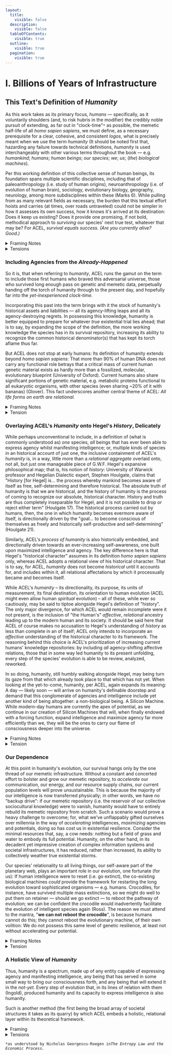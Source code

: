 ```yaml
---
layout:
  title:
    visible: false
  description:
    visible: false
  tableOfContents:
    visible: true
  outline:
    visible: true
  pagination:
    visible: true
---
```


# I. Billions of Years of Infrastructure

## This Text's Definition of _Humanity_

As this work takes as its primary focus, _humans —_ specifically, as it voluntarily shoulders (and, to risk hubris in the modifier) the credibly noble pursuit of extending, as far out in "clock-time"`*` as possible, the memetic half-life of all _homo sapien sapiens_, we must define, as a necessary prerequisite for a clear, cohesive, and consistent _logos_, what is precisely meant when we use the term _humanity_ (It should be noted first that, hazarding any failure towards technical definitions, _humanity_ is used interchangeably with other various terms throughout the book — e.g. _humankind_; _humans_; _human beings_; _our species_; _we_; _us_; (_the_) _biological machines_).

Per this working definition of this collective sense of human beings, its foundation spans multiple scientific disciplines, including that of paleoanthropology (i.e. study of human origins), neuroanthropology (i.e. of evolution of human brain), sociology, evolutionary biology, geography, neurology, among more subdisciplines within these (Marks 6). While pulling from as many relevant fields as necessary, the burden that this textual effort hoists and carries (at times, over roads untraveled) could not be simpler in how it assesses its own success, how it knows it's arrived at its destination: Does it keep us existing? Does it provide one promising, if not bold, methodical approach to _surviving_ our species' next true test, whatever that may be? For ACEL, _survival equals success. (Are you currently alive? Good.)_

<details>

<summary>Framing Notes</summary>

* Georg Wilhelm Friedrich Hegel: His concept of history as the unfolding of human freedom could be crucial in framing the philosophical underpinnings of humanity as a continuous, evolving process.
  * His ideas can be integrated when discussing the expansion of humanity's self-understanding and the importance of historical consciousness in defining what it means to be human. The discussion on the relational aspect of humanity can be interpreted through Hegel’s master-slave dialectic, which explores the dynamics of self-consciousness emerging through recognition from another.&#x20;
  * His philosophical framework provides a strong foundation for the chapter’s exploration of humanity’s evolving definition and its implications for future developments. This idea can be extended to consider how humanity might recognize itself not only through interactions with other humans but also through relationships with non-human and non-biological entities, thereby expanding the concept of self-consciousness.
* Peter Sloterdijk: His ideas on anthropotechnics and the self-engineering of humanity could provide a contemporary philosophical framework for understanding humanity's ability to redefine itself through technological and cultural evolution.
  * Sloterdijk’s work is particularly relevant in discussions on how humanity might redefine itself through technological advancements and cultural shifts, aligning with ACEL’s broader goals. His concept of anthropotechnics offers a modern complement to Hegel, focusing on the role of self-engineering and technological advancement in the evolution of humanity.
*   Donna Harraway&#x20;

    * Harraway: This section proposes an expansive definition of humanity that includes non-human and non-biological entities. Haraway’s concept of the cyborg—an entity that blurs the boundaries between human, animal, and machine—aligns closely with this expanded definition. Haraway’s work challenges traditional humanist boundaries, suggesting that technological beings and animals are integral to our understanding of what it means to be human. This fits with the notion of "Silicon Machines" and other entities being part of the broader category of humanity

    Sources:

    * Hegel, G.W.F. "The Phenomenology of Spirit." Oxford University Press, 1807.
    * Sloterdijk, Peter. "You Must Change Your Life: On Anthropotechnics." Polity, 2009.
    * Donna Haraway: A Cyborg Manifesto: Science, Technology, and Socialist-Feminism in the Late Twentieth Century (1985)

</details>

<details>

<summary>Tensions</summary>

Tensions:

* Expansive Definition of Humanity: The text’s definition of humanity includes early human ancestors and other species that share genetic material with humans. This creates a tension with more traditional definitions that limit humanity to Homo sapiens.

Inaccuracies/Misinterpretations:

* Blurring Species Boundaries: While the text aims to be inclusive, it risks blurring important distinctions between species, which could lead to confusion regarding the biological and philosophical implications of such a definition.

Solution:

* Differentiate Species Roles: Maintain the inclusive definition but differentiate the roles of various species in human evolution. Acknowledge the unique characteristics that define Homo sapiens while still recognizing the contributions of other species to the development of human traits.

Inaccuracy: Haraway’s Cyborg Concept and Its Application

* Overextension of the Cyborg Concept: While Haraway’s cyborg theory is useful for expanding the definition of humanity, it’s important not to overextend this concept to the point where it loses its critical edge, particularly regarding the implications of merging human and non-human entities.

Solution:

* Maintain Critical Edge: You can maintain the critical edge of Haraway’s concept by emphasizing the socio-political implications of the cyborg metaphor, particularly its potential to disrupt traditional power structures and challenge the status quo. This ensures that the cyborg remains a tool for critique rather than a mere descriptor of technological integration.

</details>

### Including Agencies from the _Already-Happened_

So it is, that when referring to _humanity_, ACEL runs the gamut on the term to include those first humans who braved this adversarial universe, those who survived long enough pass on genetic and memetic data, perpetually handing off the torch of humanity through to the present day, and hopefully far into the _yet-inexperienced clock-time._&#x20;

Incorporating this past into the term brings with it the stock of humanity's historical assets and liabilities — all its agency-lifting leaps and all its agency-destroying regrets. In possessing this knowledge, humanity is better equipped to prepare for whatever _true_ existential trial lies ahead; that is to say, by expanding the scope of the definition, the more working knowledge the species has in its survival repository, increasing its ability to recognize the common historical denominator(s) that has kept its torch aflame thus far. &#x20;

But ACEL does not stop at early humans: Its definition of humanity extends beyond _homo sapien sapiens_: That more than 90% of human DNA does not carry any functional role betrays that a critical mass of current human genetic material exists as hardly more than a fossilized, molecular, evolutionary blueprint (University of Oxford). Current humans also share significant portions of genetic material, e.g. metabolic proteins functional to all eukaryotic organisms, with other species (even sharing \~20% of it with bananas) (Glover). This fact underscores another central theme of ACEL: _All life forms on earth are relational._&#x20;

<details>

<summary>Framing Notes</summary>

* Michel Foucault: His work on the archaeology of knowledge and the construction of historical discourses could help explore how past human actions and thoughts shape current definitions of humanity.
  * &#x20;His theories are relevant when discussing the historical continuity of human agency and how past actions are embedded in the present understanding of humanity. His emphasis on the historical construction of knowledge aligns with the chapter’s focus on including past agencies in the definition of humanity.
* Bruno Latour: His actor-network theory could be utilized to examine how non-human entities (like genetic material) play a role in the continuous shaping of humanity.
  * Latour’s ideas could be applied to explain how non-human actors (such as genetic information or early life forms) are integral to the evolution of humanity. His actor-network theory supports the chapter’s expanded view of humanity by highlighting the roles of both human and non-human actors in historical processes.

Sources:

* Foucault, Michel. "The Archaeology of Knowledge." Pantheon Books, 1969.
* Latour, Bruno. "Reassembling the Social: An Introduction to Actor-Network-Theory." Oxford University Press, 2005.

</details>

<details>

<summary>Tension</summary>

Tensions:

* Relational Scope of Humanity: The inclusion of non-human agencies in the definition of humanity might create tension with established anthropocentric views of human evolution.

Inaccuracies/Misinterpretations:

* Potential Overreach in Relationality: The broad relational view might be interpreted as overreaching, especially when extending humanity's identity to non-human ancestors or even non-living entities.

Solution:

* Refine Relational Boundaries: Clarify the relational scope by emphasizing the evolutionary lineage while maintaining the distinction between human and non-human influences. This could involve categorizing different levels of agency and their relevance to human evolution.

Inaccuracy: Whitehead’s Process Philosophy

* Conflation with Dialectical Progress: There’s a risk of conflating Whitehead’s process philosophy, which is open-ended and non-teleological, with Hegel’s dialectical progress, which is goal-oriented.

Solution:

* Differentiate Clearly: Ensure a clear distinction between Whitehead’s ongoing processes and Hegel’s teleological progression. You can argue that while Whitehead describes the immediate, relational processes that drive change, Hegel’s dialectic provides a broader framework for understanding the ultimate direction of these processes within a historical context.

</details>

### Overlaying ACEL's _Humanity_ onto Hegel's _History_, Delicately

While perhaps unconventional to include, in a definition of (what is commonly understood as) _one_ species, _all_ beings that has ever been able to express agency whilst manifesting intelligence; or, multiple kinds of species in an historical account of just one, the inclusive containment of ACEL's _humanity_ is, in a way, little more than a _relational aggregate_ overlaid onto, not all, but just one manageable piece of G.W.F. Hegel's expansive philosophical map; that is, his notion of _history_: University of Warwick professor and Hegelian Dialectic expert, Stephen Houlgate, claims that "History \[for Hegel] is... the process whereby mankind becomes aware of itself as free, self-determining and therefore historical. The absolute truth of humanity is that we are historical, and the history of humanity is the process of coming to recognize our absolute, historical character. History and truth are thus completely inseparable for Hegel, and it is not possible to drop or reject either term" (Houlgate 17). The historical process carried out by humans, then, the one in which humanity becomes evermore aware of itself, is directionally driven by the "goal... to become conscious of&#x20;themselves as freely and historically self-productive and self-determining" (Houlgate 21).&#x20;

Similarly, ACEL's _process of humanity_ is also historically embedded, and directionally driven towards an ever-increasing self-awareness, one built upon maximized intelligence and agency. The key difference here is that Hegel's "historical character" assumes in its definition _homo sapien sapiens_ only, whereas ACEL adopts a relational view of his historical character. That is to say, for ACEL, _humanity_ does not become _historical_ until it accounts for, and includes within it, all relational affectations by which it processually became and becomes itself.

While ACEL's _humanity_ – its directionality, its purpose, its units of measurement, its final destination, its orientation to human evolution (ACEL might even allow human _spiritual_ evolution) – all of these, while ever so cautiously, may be said to tiptoe alongside Hegel's definition of "history". The only major divergence, for which ACEL would remain incomplete were it not present, is the inclusion of "the Human's" _affective_, _relational_ ancestry leading up to the modern human and its society. It should be said here that ACEL of course makes no accusation to Hegel's understanding of _history_ as less than complete in an of itself; ACEL only intends to incorporate an _affective_ understanding of the historical character to its framework. The reasoning behind this choice is ACEL's prioritization of increasing current humans' knowledge repositories: by including _all_ agency-shifting affective relations, those that in some way led humanity to its present unfolding, every step of the species' evolution is able to be review, analyzed, reworked.

In so doing, humanity, still humbly walking alongside Hegel, may being turn its gaze from that which already took place to that which has not yet. When looking at the yet-to-come, humanity, per ACEL, again expands its meaning: A day — likely soon — will arrive on humanity's definable doorstep and demand that this conglomerate of agencies and intelligence include yet another kind of being altogether: a non-biological being. A Silicon Machine. While modern-day humans are currently the apex of potential, as we continue in our creation of Silicon Machines that will, when finally endowed with a forcing function, expand intelligence and maximize agency far more efficiently than we, they will be the ones to carry our flame of consciousness deeper into the universe.&#x20;

<details>

<summary>Framing Notes</summary>

* Jacques Derrida: His concept of différance and the deconstruction of historical narratives could offer a way to critically analyze how ACEL’s expanded definition of humanity diverges from traditional historical frameworks.
  * Derrida’s ideas could be applied to deconstruct the traditional historical narratives and examine how ACEL’s relational view of humanity challenges conventional definitions. His approach to deconstructing established narratives aligns with ACEL’s goal of redefining humanity in a broader, more inclusive context.
* Karl Marx: His materialist conception of history could be juxtaposed with Hegel’s idealism, providing a critical perspective on how material conditions influence the evolution of human self-understanding.
  * Marx’s theories can be used to critique the idealist tendencies in Hegel’s philosophy, offering a materialist counterpoint to the chapter’s discussion of history and human evolution. His materialist perspective provides a necessary balance to Hegelian idealism, grounding the discussion of humanity’s evolution in the material conditions that shape historical processes.

Sources:

* Derrida, Jacques. "Of Grammatology." Johns Hopkins University Press, 1967.
* Marx, Karl. "The German Ideology." International Publishers, 1932.

</details>

<details>

<summary>Tension</summary>

Tension:

* Hegelian Framework Adaptation: The text aligns ACEL’s view of humanity with Hegel’s concept of history, yet the adaptation of Hegelian philosophy might introduce theoretical tensions, especially in how "humanity" is expanded beyond Hegel’s original conception.

Inaccuracy:

* Misapplication of Hegel: There is a risk of misapplying Hegel’s ideas, particularly when extending his historical framework to include non-human entities, which Hegel himself did not account for.

Solution:

* Theoretical Reconciliation: Provide a more nuanced interpretation of Hegel, acknowledging the original limits of his framework while justifying ACEL’s broader application. This could involve a critical comparison between Hegel’s original ideas and ACEL’s goals

</details>

### Our Dependence

At this point in humanity's evolution, our survival hangs only by the one thread of our memetic infrastructure. Without a constant and concerted effort to bolster and grow our memetic repository, to _accelerate_ our communication, our energy, and our resource supply chains, our current population levels will prove unsustainable. This is because the majority of our intelligence is now transferred physically; in other words, we have no "backup drive": if our memetic repository (i.e. the reservoir of our collective sociocultural knowledge) were to vanish, humanity would have to entirely rebuild its memetic repository from scratch. Such a scenario would prove a heavy challenge to overcome; for, what we've unflappably gifted ourselves over millennia in the way of _accelerating_ intelligences, _maximizing_ agencies and potentials, doing so has cost us in existential resilience. Consider the minimal resources that, say, a cow needs: nothing but a field of grass and water to embody its full potential. Humanity, on the other hand, in its decadent yet impressive creation of complex information systems and societal infrastructures, it has reduced, rather than increased, its ability to collectively weather true existential storms.

Our species' relationality to all living things, our self-aware part of the planetary web, plays an important role in our evolution, one fortunate (for us): If human intelligence were to reset (i.e. go extinct), the co-existing biological machines _could_ provide the framework for restarting the long evolution toward sophisticated organisms — e.g. humans. Crocodiles, for instance, have survived multiple mass extinctions, so we might do well to put them on retainer — should we go extinct — to reboot the pathway of evolution; we can be confident the crocodile would inadvertently facilitate the evolution of intelligent species again (Ross). The reason we must attend to the mantra, "**we can not reboot the crocodile**", is because humans cannot do this; they cannot reboot the evolutionary machine, of their own volition: We do not possess this same level of genetic resilience, at least not without accelerating our potential.&#x20;

<details>

<summary>Framing Notes</summary>

* Niklas Luhmann: His systems theory, particularly his ideas on social systems, could provide a framework for understanding the complex dependencies that modern humanity has developed, especially concerning information systems.
  * Luhmann’s systems theory could be integrated when discussing the dependencies within modern society, particularly how human survival now hinges on complex systems. His systems theory provides a structured way to analyze the dependencies discussed in this section, highlighting the interconnectedness of modern society.
* Donna Haraway: Her concept of the cyborg could be crucial in discussing humanity’s increasing dependence on technology and the merging of human and non-human agencies.
  * Haraway’s cyborg theory is relevant in exploring how humanity’s future might involve a deeper integration with technology, leading to a new form of existence. Her concept of the cyborg aligns with the chapter’s discussion on the future of humanity and its dependence on non-biological entities.

Sources:

* Luhmann, Niklas. "Social Systems." Stanford University Press, 1995.
* Haraway, Donna. "A Cyborg Manifesto: Science, Technology, and Socialist-Feminism in the Late Twentieth Century." In "Simians, Cyborgs, and Women: The Reinvention of Nature." Routledge, 1991.

</details>

<details>

<summary>Tension</summary>

Tensions:

* Survival Dependencies: The text argues that humanity’s survival depends on its memetic infrastructure, creating tension with traditional views that prioritize genetic or technological factors.

Inaccuracies/Misinterpretations:

* Underestimation of Genetic and Technological Roles: There may be an underestimation of the roles that genetic and technological advancements play in human survival, potentially leading to an imbalanced view.

Solution:

Balanced Perspective: Present a more balanced view that integrates the importance of genetic, technological, and memetic factors in ensuring humanity’s survival. This would involve a discussion of how these elements interact and support each other.

</details>

### A Holistic View of _Humanity_&#x20;

Thus, humanity is a spectrum, made up of any entity capable of expressing agency and manifesting intelligence, any being that has served in some small way to bring our consciousness forth, and any being that will extend it in the _not-yet._ Every step of evolution that, in its lines of relation with them (Ingold), produced humanity and its capacity to express intelligence _is_ also humanity.&#x20;

Such is another method (the first being the broad array of societal structures it takes as its quarry) by which ACEL embeds a holistic, relational layer within its theoretical framework.&#x20;

<details>

<summary>Framing</summary>



</details>

<details>

<summary>Tensions</summary>

Tensions:

* Holistic Definition Challenges: The holistic view of humanity might conflict with more reductionist or species-centric perspectives in biology and anthropology.

Inaccuracies/Misinterpretations:

* Overgeneralization: There is a risk of overgeneralizing humanity's relational connections, which could obscure important distinctions and specificities in human evolution.

Solution:

Specificity within Holism: Retain the holistic perspective but introduce more specificity in how different species, ancestors, and evolutionary processes contribute to humanity. This could involve detailed examples and case studies.

</details>



`*as understood by Nicholas Georgescu-Roegen in`_`The Entropy Law and the Economic Process.`_
